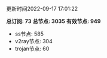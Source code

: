 更新时间2022-09-17 17:01:22

**总订阅: 73**
**总节点: 3035**
**有效节点: 949**
- ss节点: 585
- v2ray节点: 304
- trojan节点: 60
